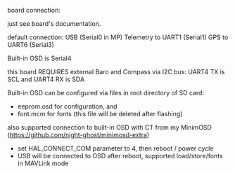 board connection:

just see board's documentation.

default connection:
USB                (Serial0 in MP)
Telemetry to UART1 (Serial1) 
GPS  to      UART6 (Serial3) 

Built-in OSD is     Serial4

this board REQUIRES external Baro and Compass via I2C bus: UART4 TX is SCL and UART4 RX is SDA

Built-in OSD can be configured via files in root directory of SD card:

* eeprom.osd for configuration,  and
* font.mcm for fonts (this file will be deleted after flashing)

also supported connection to built-in OSD with CT from my MinimOSD (https://github.com/night-ghost/minimosd-extra)
* set HAL_CONNECT_COM parameter to 4, then reboot / power cycle
* USB will be connected to OSD after reboot, supported load/store/fonts in MAVLink mode

